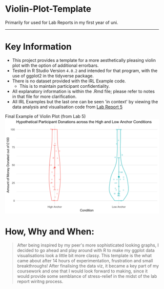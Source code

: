 # Violin-Plot-Template
Primarily for used for Lab Reports in my first year of uni.

--- 

# Key Information 

* This project provides a template for a more aesthetically pleasing violin plot with the option of additional errorbars. 
* Tested in R Studio Version `4.0.2` and intended for that program, with the use of ggplot2 in the tidyverse package. 
* There is no dataset provided with the IRL Example code.
   * This is to maintain participant confidentiality. 
* All explanatory information is within the .Rmd file; please refer to notes in that file for more clarification. 
* All IRL Examples but the last one can be seen 'in context' by viewing the data analysis and visualisation code from [Lab Report 5](Lab_5_Analysis_and_Viz.Rmd)

Final Example of Violin Plot (from Lab 5)![](images/ViolinPlot.png)


# How, Why and When:

 > After being inspired by my peer's more sophisticated looking graphs,
 > I decided to go ahead and play around with R to make my ggplot data
 > visualisations look a little bit more classy. This template is the 
 > what came about after 14 hours of experimentation, frustration and 
 > small breakthroughs! After finalising the data viz, it became a key
 > part of my coursework and one that I would look forward to making, 
 > since it would provide some semblance of stress-relief in the midst
 > of the lab report wiritng process.  


